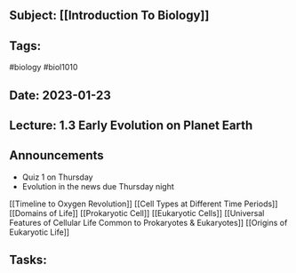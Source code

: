 ## Subject: [[Introduction To Biology]]
## Tags:
#biology #biol1010 
## Date: 2023-01-23
## Lecture: 1.3 Early Evolution on Planet Earth

## Announcements
- Quiz 1 on Thursday
- Evolution in the news due Thursday night

[[Timeline to Oxygen Revolution]]
[[Cell Types at Different Time Periods]]
[[Domains of Life]]
[[Prokaryotic Cell]]
[[Eukaryotic Cells]]
[[Universal Features of Cellular Life Common to Prokaryotes & Eukaryotes]]
[[Origins of Eukaryotic Life]]

## Tasks: